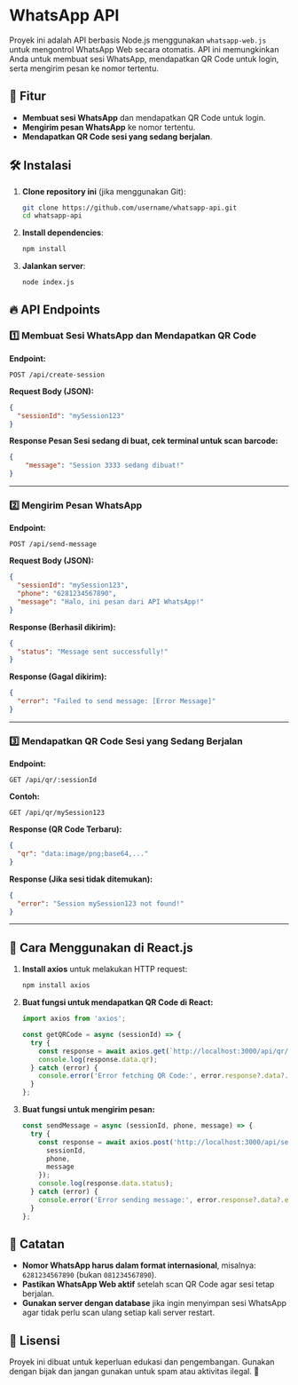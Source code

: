 # WhatsApp API 

Proyek ini adalah API berbasis Node.js menggunakan `whatsapp-web.js` untuk mengontrol WhatsApp Web secara otomatis. API ini memungkinkan Anda untuk membuat sesi WhatsApp, mendapatkan QR Code untuk login, serta mengirim pesan ke nomor tertentu.

## 📌 Fitur
- **Membuat sesi WhatsApp** dan mendapatkan QR Code untuk login.
- **Mengirim pesan WhatsApp** ke nomor tertentu.
- **Mendapatkan QR Code sesi yang sedang berjalan**.

## 🛠 Instalasi

1. **Clone repository ini** (jika menggunakan Git):
   ```sh
   git clone https://github.com/username/whatsapp-api.git
   cd whatsapp-api
   ```

2. **Install dependencies**:
   ```sh
   npm install
   ```

3. **Jalankan server**:
   ```sh
   node index.js
   ```


## 🔥 API Endpoints

### 1️⃣ Membuat Sesi WhatsApp dan Mendapatkan QR Code
**Endpoint:**  
```
POST /api/create-session
```
**Request Body (JSON):**
```json
{
  "sessionId": "mySession123"
}
```
**Response Pesan Sesi sedang di buat, cek terminal untuk scan barcode:**
```json
{
    "message": "Session 3333 sedang dibuat!"
}
```

---

### 2️⃣ Mengirim Pesan WhatsApp
**Endpoint:**  
```
POST /api/send-message
```
**Request Body (JSON):**
```json
{
  "sessionId": "mySession123",
  "phone": "6281234567890",
  "message": "Halo, ini pesan dari API WhatsApp!"
}
```
**Response (Berhasil dikirim):**
```json
{
  "status": "Message sent successfully!"
}
```
**Response (Gagal dikirim):**
```json
{
  "error": "Failed to send message: [Error Message]"
}
```

---

### 3️⃣ Mendapatkan QR Code Sesi yang Sedang Berjalan
**Endpoint:**  
```
GET /api/qr/:sessionId
```
**Contoh:**  
```
GET /api/qr/mySession123
```
**Response (QR Code Terbaru):**
```json
{
  "qr": "data:image/png;base64,..." 
}
```
**Response (Jika sesi tidak ditemukan):**
```json
{
  "error": "Session mySession123 not found!"
}
```

---

## 📌 Cara Menggunakan di React.js

1. **Install axios** untuk melakukan HTTP request:
   ```sh
   npm install axios
   ```

2. **Buat fungsi untuk mendapatkan QR Code di React:**
   ```js
   import axios from 'axios';

   const getQRCode = async (sessionId) => {
     try {
       const response = await axios.get(`http://localhost:3000/api/qr/${sessionId}`);
       console.log(response.data.qr);
     } catch (error) {
       console.error('Error fetching QR Code:', error.response?.data?.error || error.message);
     }
   };
   ```

3. **Buat fungsi untuk mengirim pesan:**
   ```js
   const sendMessage = async (sessionId, phone, message) => {
     try {
       const response = await axios.post('http://localhost:3000/api/send-message', {
         sessionId,
         phone,
         message
       });
       console.log(response.data.status);
     } catch (error) {
       console.error('Error sending message:', error.response?.data?.error || error.message);
     }
   };
   ```

## 🎯 Catatan
- **Nomor WhatsApp harus dalam format internasional**, misalnya: `6281234567890` (bukan `081234567890`).
- **Pastikan WhatsApp Web aktif** setelah scan QR Code agar sesi tetap berjalan.
- **Gunakan server dengan database** jika ingin menyimpan sesi WhatsApp agar tidak perlu scan ulang setiap kali server restart.

## 📌 Lisensi
Proyek ini dibuat untuk keperluan edukasi dan pengembangan. Gunakan dengan bijak dan jangan gunakan untuk spam atau aktivitas ilegal. 🚀

